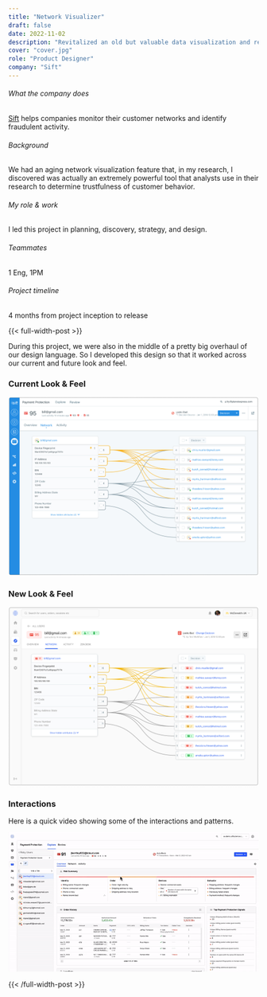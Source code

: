 ```yaml
---
title: "Network Visualizer"
draft: false
date: 2022-11-02
description: "Revitalized an old but valuable data visualization and research tool"
cover: "cover.jpg"
role: "Product Designer"
company: "Sift"
---
```

###### What the company does
[Sift](https://Sift.com/) helps companies monitor their customer networks and identify fraudulent activity.

###### Background
We had an aging network visualization feature that, in my research, I discovered was actually an extremely powerful tool that analysts use in their research to determine trustfulness of customer behavior.

###### My role & work
I led this project in planning, discovery, strategy, and design.

###### Teammates
1 Eng, 1PM

###### Project timeline
4 months from project inception to release

{{< full-width-post >}}

During this project, we were also in the middle of a pretty big overhaul of our design language. So I developed this design so that it worked across our current and future look and feel.  

### Current Look & Feel
![image](2.jpg)

### New Look & Feel
![image](1.jpg)

### Interactions
Here is a quick video showing some of the interactions and patterns.

![image](1.gif)

{{< /full-width-post >}}